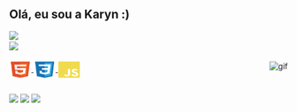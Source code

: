 ## Olá, eu sou a Karyn :)
 <div>
  <a href="https://github.com/karynbessa">
  <img height="180em" src="https://github-readme-stats.vercel.app/api?username=karynbessa&show_icons=true&theme=dracula&include_all_commits=true&count_private=true"/><br>
  <img height="150em"  src="https://github-readme-stats.vercel.app/api/top-langs/?username=karynbessa&layout=compact&langs_count=7&theme=dracula"/>
</div>
  
<div style="display: inline_block"><br>
  <img align="center" alt="HTML" height="30" width="40" src="https://raw.githubusercontent.com/devicons/devicon/master/icons/html5/html5-original.svg">
  <img align="center" alt="CSS" height="30" width="40" src="https://raw.githubusercontent.com/devicons/devicon/master/icons/css3/css3-original.svg">
  <img align="center" alt="Js" height="30" width="40" src="https://raw.githubusercontent.com/devicons/devicon/master/icons/javascript/javascript-plain.svg">
 <img align="right" alt="gif" src="https://media.discordapp.net/attachments/805653953245216803/873514860334444594/Webp.net-gifmaker.gif?width=150&height=150">
  </div>
  
  ##
 
<div> 
  <a href="https://instagram.com/karynbessa" target="_blank"><img src="https://img.shields.io/badge/-Instagram-%23E4405F?style=for-the-badge&logo=instagram&logoColor=white" target="_blank"></a>
  <a href = "mailto:karynbessa@gmail.com"><img src="https://img.shields.io/badge/-Gmail-%23333?style=for-the-badge&logo=gmail&logoColor=white" target="_blank"></a>
  <a href="https://www.linkedin.com/in/karyn-bessa" target="_blank"><img src="https://img.shields.io/badge/-LinkedIn-%230077B5?style=for-the-badge&logo=linkedin&logoColor=white" target="_blank"></a> 
</div>
